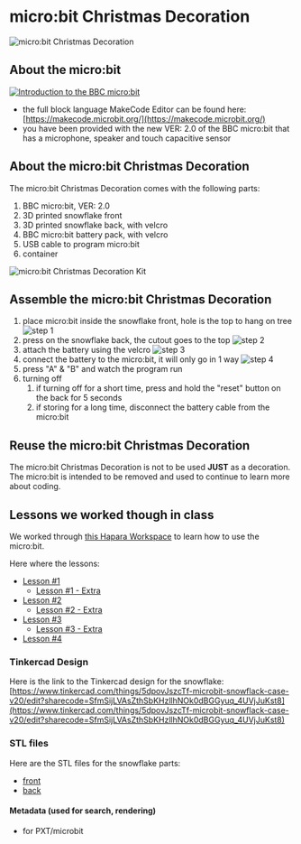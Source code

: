 # micro:bit Christmas Decoration

![micro:bit Christmas Decoration](./images/micro_bit_decoration.jpg)

## About the micro:bit

[![Introduction to the BBC micro:bit](http://img.youtube.com/vi/u2u7UJSRuko/0.jpg)](http://www.youtube.com/watch?v=u2u7UJSRuko "Introduction to the BBC micro:bit")

- the full block language MakeCode Editor can be found here: [https://makecode.microbit.org/](https://makecode.microbit.org/)
- you have been provided with the new VER: 2.0 of the BBC micro:bit that has a microphone, speaker and touch capacitive sensor

## About the micro:bit Christmas Decoration

The micro:bit Christmas Decoration comes with the following parts:
1. BBC micro:bit, VER: 2.0
2. 3D printed snowflake front
3. 3D printed snowflake back, with velcro
4. BBC micro:bit battery pack, with velcro
5. USB cable to program micro:bit
6. container

![micro:bit Christmas Decoration Kit](./images/kit.jpg)

## Assemble the micro:bit Christmas Decoration

1. place micro:bit inside the snowflake front, hole is the top to hang on tree
![step 1](./images/step1.jpg)
2. press on the snowflake back, the cutout goes to the top
![step 2](./images/step2.jpg)
3. attach the battery using the velcro
![step 3](./images/step3.jpg)
4. connect the battery to the micro:bit, it will only go in 1 way
![step 4](./images/step4.jpg)
5. press "A" & "B" and watch the program run
6. turning off
    1. if turning off for a short time, press and hold the "reset" button on the back for 5 seconds
    2. if storing for a long time, disconnect the battery cable from the micro:bit

## Reuse the micro:bit Christmas Decoration

The micro:bit Christmas Decoration is not to be used **JUST** as a decoration. The micro:bit is intended to be removed and used to continue to learn more about coding.

## Lessons we worked though in class

We worked through [this Hapara Workspace](https://bit.ly/3ELBImL) to learn how to use the micro:bit.

Here where the lessons:

- [Lesson #1](https://makecode.microbit.org/#tutorial:github:mr-coxall/microbit-christmas-decoration/lesson-01&lockedEditor=1)
  - [Lesson #1 - Extra](https://makecode.microbit.org/#tutorial:github:mr-coxall/microbit-christmas-decoration/lesson-01-extra&lockedEditor=1)
- [Lesson #2](https://makecode.microbit.org/#tutorial:github:mr-coxall/microbit-christmas-decoration/lesson-02&lockedEditor=1)
  - [Lesson #2 - Extra](https://makecode.microbit.org/#tutorial:github:mr-coxall/microbit-christmas-decoration/lesson-02-extra&lockedEditor=1)
- [Lesson #3](https://makecode.microbit.org/#tutorial:github:mr-coxall/microbit-christmas-decoration/lesson-03&lockedEditor=1)
  - [Lesson #3 - Extra](https://makecode.microbit.org/#tutorial:github:mr-coxall/microbit-christmas-decoration/lesson-03-extra&lockedEditor=1)
- [Lesson #4](https://makecode.microbit.org/#tutorial:github:mr-coxall/microbit-christmas-decoration/lesson-04&lockedEditor=1)

### Tinkercad Design

Here is the link to the Tinkercad design for the snowflake: [https://www.tinkercad.com/things/5dpovJszcTf-microbit-snowflack-case-v20/edit?sharecode=SfmSijLVAsZthSbKHzllhNOk0dBGGyuq_4UVjJuKst8](https://www.tinkercad.com/things/5dpovJszcTf-microbit-snowflack-case-v20/edit?sharecode=SfmSijLVAsZthSbKHzllhNOk0dBGGyuq_4UVjJuKst8)

### STL files

Here are the STL files for the snowflake parts:
- [front](./STL/Micro_Bit%20snowflack%20front%20V2.0.stl)
- [back](./STL/Micro_Bit%20snowflack%20back%20V2.0.stl)

#### Metadata (used for search, rendering)

* for PXT/microbit
<script src="https://makecode.com/gh-pages-embed.js"></script><script>makeCodeRender("{{ site.makecode.home_url }}", "{{ site.github.owner_name }}/{{ site.github.repository_name }}");</script>
